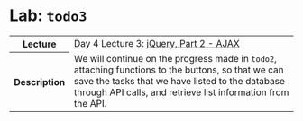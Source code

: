 # Lab: `todo3`

<table>
  <tr>
    <th>Lecture</th>
    <td>Day 4 Lecture 3: <a href="https://go.meet.sh/jquery-2">jQuery, Part 2 - AJAX</a></td>
  </tr>
  <tr>
    <th>Description</th>
    <td>We will continue on the progress made in <code>todo2</code>, attaching functions to the buttons, so that we can save the tasks that we have listed to the database through API calls, and retrieve list information from the API.</td>
  </tr>
</table>
